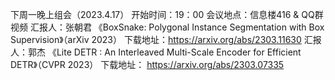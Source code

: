 下周一晚上组会（2023.4.17） 
开始时间：19：00 
会议地点：信息楼416 & QQ群视频 
汇报人：张朝君 
《BoxSnake: Polygonal Instance Segmentation with Box Supervision》（arXiv 2023） 
下载地址：https://arxiv.org/abs/2303.11630 
汇报人：郭杰 
《Lite DETR : An Interleaved Multi-Scale Encoder for Efficient DETR》（CVPR 2023） 
下载地址： https://arxiv.org/abs/2303.07335